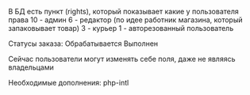 В БД есть пункт (rights), который показывает какие у пользователя права
10 - админ
6 - редактор (по идее работник магазина, который запаковывает товар)
3 - курьер
1 - авторезованный пользователь

Статусы заказа:
Обрабатывается
Выполнен


Сейчас пользователи могут изменять себе поля, даже не являясь владельцами


Необходимые дополнения:
php-intl
